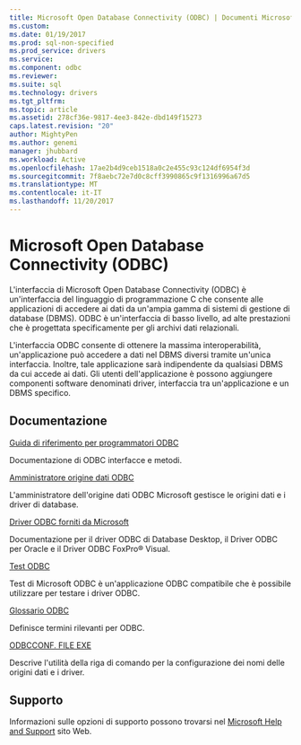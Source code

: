 ```yaml
---
title: Microsoft Open Database Connectivity (ODBC) | Documenti Microsoft
ms.custom: 
ms.date: 01/19/2017
ms.prod: sql-non-specified
ms.prod_service: drivers
ms.service: 
ms.component: odbc
ms.reviewer: 
ms.suite: sql
ms.technology: drivers
ms.tgt_pltfrm: 
ms.topic: article
ms.assetid: 278cf36e-9817-4ee3-842e-dbd149f15273
caps.latest.revision: "20"
author: MightyPen
ms.author: genemi
manager: jhubbard
ms.workload: Active
ms.openlocfilehash: 17ae2b4d9ceb1518a0c2e455c93c124df6954f3d
ms.sourcegitcommit: 7f8aebc72e7d0c8cff3990865c9f1316996a67d5
ms.translationtype: MT
ms.contentlocale: it-IT
ms.lasthandoff: 11/20/2017
---
```

# <a name="microsoft-open-database-connectivity-odbc"></a>Microsoft Open Database Connectivity (ODBC)
L'interfaccia di Microsoft Open Database Connectivity (ODBC) è un'interfaccia del linguaggio di programmazione C che consente alle applicazioni di accedere ai dati da un'ampia gamma di sistemi di gestione di database (DBMS). ODBC è un'interfaccia di basso livello, ad alte prestazioni che è progettata specificamente per gli archivi dati relazionali.  
  
 L'interfaccia ODBC consente di ottenere la massima interoperabilità, un'applicazione può accedere a dati nel DBMS diversi tramite un'unica interfaccia. Inoltre, tale applicazione sarà indipendente da qualsiasi DBMS da cui accede ai dati. Gli utenti dell'applicazione è possono aggiungere componenti software denominati driver, interfaccia tra un'applicazione e un DBMS specifico.  
  
## <a name="documentation"></a>Documentazione  
 [Guida di riferimento per programmatori ODBC](../odbc/reference/odbc-programmer-s-reference.md)  
  
 Documentazione di ODBC interfacce e metodi.  
  
 [Amministratore origine dati ODBC](../odbc/admin/odbc-data-source-administrator.md)  
  
 L'amministratore dell'origine dati ODBC Microsoft gestisce le origini dati e i driver di database.  
  
 [Driver ODBC forniti da Microsoft](../odbc/microsoft/microsoft-supplied-odbc-drivers.md)  
  
 Documentazione per il driver ODBC di Database Desktop, il Driver ODBC per Oracle e il Driver ODBC FoxPro® Visual.  
  
 [Test ODBC](../odbc/odbc-test.md)  
  
 Test di Microsoft ODBC è un'applicazione ODBC compatibile che è possibile utilizzare per testare i driver ODBC.  
  
 [Glossario ODBC](../odbc/odbc-glossary.md)  
  
 Definisce termini rilevanti per ODBC.  
  
 [ODBCCONF. FILE EXE](../odbc/odbcconf-exe.md)  
  
 Descrive l'utilità della riga di comando per la configurazione dei nomi delle origini dati e i driver.  
  
## <a name="support"></a>Supporto  
 Informazioni sulle opzioni di supporto possono trovarsi nel [Microsoft Help and Support](http://go.microsoft.com/fwlink?linkid=5521) sito Web.
